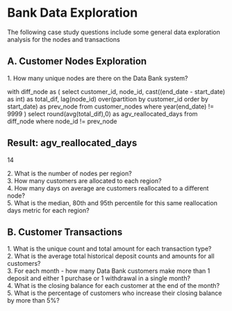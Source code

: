 <h1>Bank Data Exploration</h1>
The following case study questions include some general data exploration analysis for the nodes and transactions
<h2>A. Customer Nodes Exploration</h2>
1.	How many unique nodes are there on the Data Bank system?<br />
<p>with diff_node as (	
	select 
	customer_id, 
	node_id,
	cast((end_date - start_date) as int) as total_dif,			
	lag(node_id) over(partition by customer_id order by start_date) as prev_node
	from customer_nodes
	where year(end_date) != 9999
)
select round(avg(total_dif),0) as agv_reallocated_days
from diff_node 
where node_id != prev_node

Result:
agv_reallocated_days
----------------------
14</p>
2.	What is the number of nodes per region?<br />
3.	How many customers are allocated to each region?<br />
4.	How many days on average are customers reallocated to a different node?<br />
5.	What is the median, 80th and 95th percentile for this same reallocation days metric for each region?<br />
<h2>B. Customer Transactions</h2>
1.	What is the unique count and total amount for each transaction type?<br />
2.	What is the average total historical deposit counts and amounts for all customers?<br />
3.	For each month - how many Data Bank customers make more than 1 deposit and either 1 purchase or 1 withdrawal in a single month?<br />
4.	What is the closing balance for each customer at the end of the month?<br />
5.	What is the percentage of customers who increase their closing balance by more than 5%?<br />
